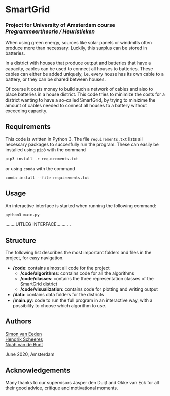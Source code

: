 # SmartGrid

### Project for University of Amsterdam course *Programmeertheorie / Heuristieken*

When using green energy, sources like solar panels or windmills often produce more than necessary. Luckily, this surplus can be stored in batteries. 

In a district with houses that produce output and batteries that have a capacity, cables
can be used to connect all houses to batteries. These cables can either be added uniquely, i.e. every house has its own cable to a battery, or they can be shared between houses. 

Of course it costs money to build such a network of cables and also to place batteries in a house district. This code tries to minimize the costs for a district wanting to have a so-called SmartGrid, by trying to minizime the amount of cables needed to connect all houses to a battery without exceeding capacity. 

## Requirements

This code is written in Python 3. The file `requirements.txt` lists all necessary packages
to succesfully run the program. These can easily be installed using `pip3` with the command

```pip3 install -r requirements.txt```

or using `conda` with the command 

```conda install --file requirements.txt```

## Usage

An interactive interface is started when running the following command:

`python3 main.py`

........UITLEG INTERFACE...........

## Structure

The following list describes the most important folders and files in the project, for easy
navigation.

- **/code**: contains almost all code for the project
  - **/code/algorithms**: contains code for all the algorithms
  - **/code/classes**: contains the three representation classes of the SmartGrid district
  - **/code/visualization**: contains code for plotting and writing output
- **/data**: contains data folders for the districts
- **/main.py**: code to run the full program in an interactive way, with a possibility to choose which algorithm to use.

## Authors
[Simon van Eeden](mailto:simonveeden@hotmail.com)  
[Hendrik Scheeres](mailto:hscheeresyt@gmail.com)  
[Noah van de Bunt](mailto:noahvandebunt@outlook.com)

June 2020, Amsterdam

## Acknowledgements

Many thanks to our supervisors Jasper den Duijf and Okke van Eck for all their good advice, critique and motivational moments. 